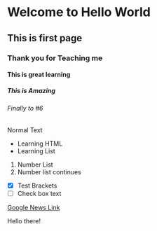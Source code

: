 # Welcome to Hello World
## This is first page
### Thank you for Teaching me
#### This is great learning
##### This is Amazing
###### Finally to #6
Normal Text
- Learning HTML
- Learning List

1. Number List
2. Number list continues

- [x] Test Brackets 
- [ ] Check box text

[Google News Link](https://news.google.com)

Hello there!
